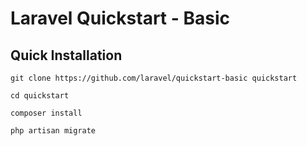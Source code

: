 # Laravel Quickstart - Basic

## Quick Installation

    git clone https://github.com/laravel/quickstart-basic quickstart

    cd quickstart

    composer install

    php artisan migrate

